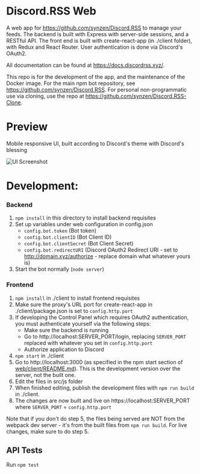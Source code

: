 # Discord.RSS Web

A web app for https://github.com/synzen/Discord.RSS to manage your feeds. The backend is built with Express with server-side sessions, and a RESTful API. The front end is built with create-react-app (in ./client folder), with Redux and React Router. User authentication is done via Discord's OAuth2.

All documentation can be found at https://docs.discordrss.xyz/.

This repo is for the development of the app, and the maintenance of the Docker image. For the main npm bot repository, see https://github.com/synzen/Discord.RSS. For personal non-programmatic use via cloning, use the repo at https://github.com/synzen/Discord.RSS-Clone.


# Preview

Mobile responsive UI, built according to Discord's theme with Discord's blessing

![UI Screenshot](https://i.imgur.com/CD8mbRh.png)

# Development:

### Backend

1. `npm install` in this directory to install backend requisites
2. Set up variables under web configuration in config.json
   - `config.bot.token` (Bot token)
   - `config.bot.clientID` (Bot Client ID)
   - `config.bot.clientSecret` (Bot Client Secret)
   - `config.bot.redirectURI` (Discord OAuth2 Redirect URI - set to http://domain.xyz/authorize - replace domain what whatever yours is)
3. Start the bot normally (`node server`)

### Frontend

1. `npm install` in ./client to install frontend requisites
2. Make sure the proxy's URL port for create-react-app in ./client/package.json is set to `config.http.port`
3. If developing the Control Panel which requires OAuth2 authentication, you must authenticate yourself via the following steps:
    - Make sure the backend is running
    - Go to http://localhost:SERVER_PORT/login, replacing `SERVER_PORT` replaced with whatever you set in `config.http.port`
    - Authorize application to Discord
4. `npm start` in ./client
5. Go to http://localhost:3000 (as specified in the npm start section of [web/client/README.md](https://github.com/synzen/Discord.RSS/blob/dev/web/client/README.md)). This is the development version over the server, not the built one.
6. Edit the files in src/js folder
7. When finished editing, publish the development files with `npm run build` in ./client.
8. The changes are now built and live on https://localhost:SERVER_PORT where `SERVER_PORT` = `config.http.port`


Note that if you don't do step 5, the files being served are NOT from the webpack dev server - it's from the built files from `npm run build`. For live changes, make sure to do step 5.

## API Tests

Run `npm test`
